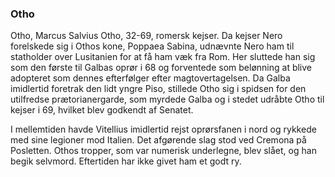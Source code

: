 ### Otho


Otho, Marcus Salvius Otho, 32-69, romersk kejser. Da kejser Nero forelskede sig i Othos kone, Poppaea Sabina, udnævnte Nero ham til statholder over Lusitanien for at få ham væk fra Rom. Her sluttede han sig som den første til Galbas oprør i 68 og forventede som belønning at blive adopteret som dennes efterfølger efter magtovertagelsen. Da Galba imidlertid foretrak den lidt yngre Piso, stillede Otho sig i spidsen for den utilfredse prætorianergarde, som myrdede Galba og i stedet udråbte Otho til kejser i 69, hvilket blev godkendt af Senatet.

I mellemtiden havde Vitellius imidlertid rejst oprørsfanen i nord og rykkede med sine legioner mod Italien. Det afgørende slag stod ved Cremona på Posletten. Othos tropper, som var numerisk underlegne, blev slået, og han begik selvmord. Eftertiden har ikke givet ham et godt ry.
